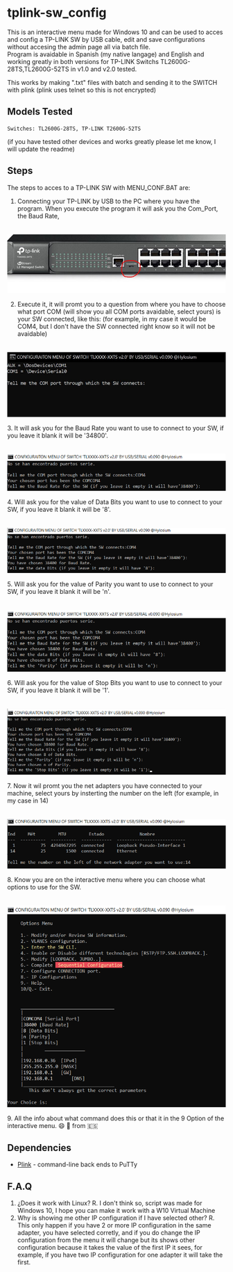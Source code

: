 # tplink-sw_config
 This is an interactive menu made for Windows 10 and can be used to acces and config a TP-LINK SW by USB cable, edit and save configurations without accesing the admin page all via batch file.  
 Program is avaidable in Spanish (my native langage) and English and working greatly in both versions for TP-LINK Switchs TL2600G-28TS,TL2600G-52TS in v1.0 and v2.0 tested.
 
 This works by making ".txt" files with batch and sending it to the SWITCH with plink (plink uses telnet so this is not encrypted)


## Models Tested

    Switches: TL2600G-28TS, TP-LINK T2600G-52TS
	
(if you have tested other devices and works greatly please let me know, I will update the readme)

## Steps
The steps to acces to a TP-LINK SW with MENU_CONF.BAT are:

1. Connecting your TP-LINK by USB to the PC where you have the program.
When you execute the program it will ask you the Com_Port, the Baud Rate,

<p align="center">
    <img src="assets/front-sw.JPG" alt="Front of the Switch" style="margin-top: 20px;">
</p>

2. Execute it, it will promt you to a question from where you have to choose what port COM (will show you all COM ports avaidable, select yours) is your SW connected, like this:
(for example, in my case it would be COM4, but I don't have the SW connected right know so it will not be avaidable)

<p align="center">
    <img src="assets/1.JPG" alt="Terminal" style="margin-top: 20px;">
</p>
3. It will ask you for the Baud Rate you want to use to connect to your SW, if you leave it blank it will be '34800'.
<p align="center">
    <img src="assets/3.PNG" alt="Terminal" style="margin-top: 20px;">
</p>
4. Will ask you for the value of Data Bits you want to use to connect to your SW, if you leave it blank it will be '8'.
<p align="center">
    <img src="assets/4.PNG" alt="Terminal" style="margin-top: 20px;">
</p>
5. Will ask you for the value of Parity you want to use to connect to your SW, if you leave it blank it will be 'n'.
<p align="center">
    <img src="assets/5.PNG" alt="Terminal" style="margin-top: 20px;">
</p>
6. Will ask you for the value of Stop Bits you want to use to connect to your SW, if you leave it blank it will be '1'.
<p align="center">
    <img src="assets/6.PNG" alt="Terminal" style="margin-top: 20px;">
</p>
7. Now it wil promt you the net adapters you have connected to your machine, select yours  by insterting the number on the left (for example, in my case in 14)
<p align="center">
    <img src="assets/7.PNG" alt="Terminal" style="margin-top: 20px;">
</p>
8. Know you are on the interactive menu where you can choose what options to use for the SW.
<p align="center">
    <img src="assets/8.PNG" alt="Terminal" style="margin-top: 20px;">
</p>
9. All the info about what command does this or that it in the 9 Option of the interactive menu. 😄
💖 from 🇪🇸

## Dependencies

* [Plink](https://www.chiark.greenend.org.uk/~sgtatham/putty/latest.html) - command-line back ends to PuTTy

## F.A.Q
1. ¿Does it work with Linux?
R. I don't think so, script was made for Windows 10, I hope you can make it work with a W10 Virtual Machine
2. Why is showing me other IP configuration if I have selected other?
R. This only happen if you have 2 or more IP configuration in the same adapter, you have selected corretly, and if you do change the IP configuration from the menu it will change but its shows other configuration because it takes the value of the first IP it sees, for example, if you have two IP configuration for one adapter it will take the first.

